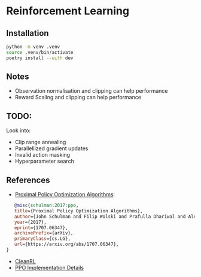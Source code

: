 # Reinforcement Learning

## Installation

```bash
python -m venv .venv
source .venv/bin/activate
poetry install --with dev
```

## Notes

- Observation normalisation and clipping can help performance
- Reward Scaling and clipping can help performance

## TODO:

Look into: 

- Clip range annealing
- Parallellized gradient updates
- Invalid action masking
- Hyperparameter search

## References

- [Proximal Policy Optimization Algorithms](https://arxiv.org/abs/1707.06347):
```bibtex
   @misc{schulman:2017:ppo,
   title={Proximal Policy Optimization Algorithms},
   author={John Schulman and Filip Wolski and Prafulla Dhariwal and Alec Radford and Oleg Klimov},
   year={2017},
   eprint={1707.06347},
   archivePrefix={arXiv},
   primaryClass={cs.LG},
   url={https://arxiv.org/abs/1707.06347},
}
```
- [CleanRL](https://github.com/vwxyzjn/cleanrl)
- [PPO Implementation Details](https://iclr-blog-track.github.io/2022/03/25/ppo-implementation-details/)
